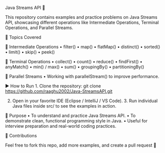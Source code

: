 Java Streams API 🚀

This repository contains examples and practice problems on Java Streams API, showcasing different operations like Intermediate Operations, Terminal Operations, and Parallel Streams.


📝 Topics Covered

🔹 Intermediate Operations
	•	filter()
	•	map()
	•	flatMap()
	•	distinct()
	•	sorted()
	•	limit()
	•	skip()
	•	peek()

🔹 Terminal Operations
	•	collect()
	•	count()
	•	reduce()
	•	findFirst()
	•	anyMatch()
	•	min() / max()
	•	sum()
	•	groupingBy()
	•	partitioningBy()

🔹 Parallel Streams
	•	Working with parallelStream() to improve performance.



▶️ How to Run
	1.	Clone the repository:
 git clone https://github.com/raaghu2002/Java-StreamsAPI.git

  2.	Open in your favorite IDE (Eclipse / IntelliJ / VS Code).
	3.	Run individual Java files inside src/ to see the examples in action.


 🎯 Purpose
	•	To understand and practice Java Streams API.
	•	To demonstrate clean, functional programming style in Java.
	•	Useful for interview preparation and real-world coding practices.


🤝 Contributions

Feel free to fork this repo, add more examples, and create a pull request 🚀

